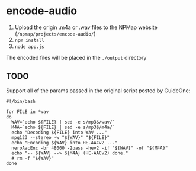 # encode-audio

1. Upload the origin .m4a or .wav files to the NPMap website (`/npmap/projects/encode-audio/`)
2. `npm install`
3. `node app.js`

The encoded files will be placed in the `./output` directory

## TODO

Support all of the params passed in the original script posted by GuideOne:

```
#!/bin/bash

for FILE in *wav
do
  WAV=`echo ${FILE} | sed -e s/mp3$/wav/`
  M4A=`echo ${FILE} | sed -e s/mp3$/m4a/`
  echo "Decoding ${FILE} into WAV ..."
  mpg123 --stereo -w "${WAV}" "${FILE}"
  echo "Encoding ${WAV} into HE-AACv2 ..."
  neroAacEnc -br 48000 -2pass -hev2 -if "${WAV}" -of "${M4A}"
  echo "-- ${WAV} --> ${M4A} (HE-AACv2) done."
  # rm -f "${WAV}"
done
```
